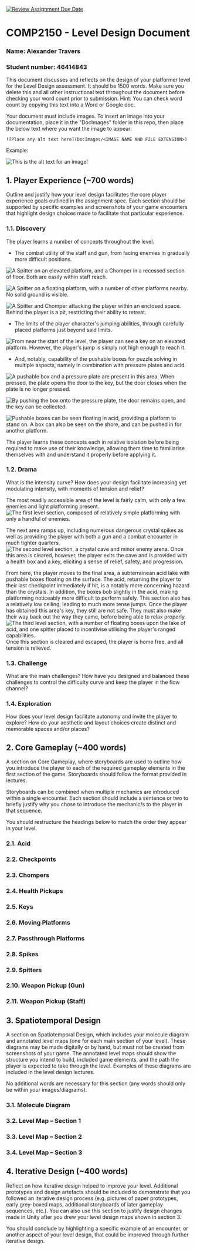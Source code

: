 [![Review Assignment Due Date](https://classroom.github.com/assets/deadline-readme-button-24ddc0f5d75046c5622901739e7c5dd533143b0c8e959d652212380cedb1ea36.svg)](https://classroom.github.com/a/YyUO0xtt)
# COMP2150  - Level Design Document
### Name: Alexander Travers
### Student number: 46414843

This document discusses and reflects on the design of your platformer level for the Level Design assessment. It should be 1500 words. Make sure you delete this and all other instructional text throughout the document before checking your word count prior to submission. Hint: You can check word count by copying this text into a Word or Google doc.

Your document must include images. To insert an image into your documentation, place it in the "DocImages" folder in this repo, then place the below text where you want the image to appear:

```
![Place any alt text here](DocImages/<IMAGE NAME AND FILE EXTENSION>)
```

Example:

![This is the alt text for an image!](DocImages/exampleimage.png)

## 1. Player Experience (~700 words)
Outline and justify how your level design facilitates the core player experience goals outlined in the assignment spec. Each section should be supported by specific examples and screenshots of your game encounters that highlight design choices made to facilitate that particular experience.

### 1.1. Discovery

The player learns a number of concepts throughout the level. 
- The combat utility of the staff and gun, from facing enemies in gradually more difficult positions. 

![A Spitter on an elevated platform, and a Chomper in a recessed section of floor. Both are easily within staff reach.](DocImages/Enemies1.png)

![A Spitter on a floating platform, with a number of other platforms nearby. No solid ground is visible.](DocImages/Enemies2.png)

![A Spitter and Chomper attacking the player within an enclosed space. Behind the player is a pit, restricting their ability to retreat.](DocImages/Enemies3.png)

- The limits of the player character's jumping abilities, through carefully placed platforms just beyond said limits. 

![From near the start of the level, the player can see a key on an elevated platform. However, the player's jump is simply not high enough to reach it.](DocImages/JumpLimits.png)

- And, notably, capability of the pushable boxes for puzzle solving in multiple aspects, namely in combination with pressure plates and acid.

![A pushable box and a pressure plate are present in this area. When pressed, the plate opens the door to the key, but the door closes when the plate is no longer pressed.](DocImages/BoxAndPressurePlate.png)

![By pushing the box onto the pressure plate, the door remains open, and the key can be collected.](DocImages/BoxOnPressurePlate.png)

![Pushable boxes can be seen floating in acid, providing a platform to stand on. A box can also be seen on the shore, and can be pushed in for another platform.](DocImages/BoxesInAcid.png)

The player learns these concepts each in relative isolation before being required to make use of their knowledge, allowing them time to familiarise themselves with and understand it properly before applying it.

### 1.2. Drama
What is the intensity curve? How does your design facilitate increasing yet modulating intensity, with moments of tension and relief? 

The most readily accessible area of the level is fairly calm, with only a few enemies and light platforming present. 
![The first level section, composed of relatively simple platforming with only a handful of enemies.](DocImages/LevelSection1.png)


The next area ramps up, including numerous dangerous crystal spikes as well as providing the player with both a gun and a combat encounter in much tighter quarters.
![The second level section, a crystal cave and minor enemy arena.](DocImages/LevelSection2.png)
Once this area is cleared, however, the player exits the cave and is provided with a health box and a key, eliciting a sense of relief, safety, and progression.


From here, the player moves to the final area, a subterrainean acid lake with pushable boxes floating on the surface. The acid, returning the player to their last checkpoint immediately if hit, is a notably more concerning hazard than the crystals. In addition, the boxes bob slightly in the acid, making platforming noticeably more difficult to perform safely. This section also has a relatively low ceiling, leading to much more tense jumps. Once the player has obtained this area's key, they still are not safe. They must also make their way back out the way they came, before being able to relax properly.
![The third level section, with a number of floating boxes upon the lake of acid, and one spitter placed to incentivise utilising the player's ranged capabilities.](DocImages/LevelSection3.png)
Once this section is cleared and escaped, the player is home free, and all tension is relieved.


### 1.3. Challenge
What are the main challenges? How have you designed and balanced these challenges to control the difficulty curve and keep the player in the flow channel?

### 1.4. Exploration
How does your level design facilitate autonomy and invite the player to explore? How do your aesthetic and layout choices create distinct and memorable spaces and/or places?

## 2. Core Gameplay (~400 words)
A section on Core Gameplay, where storyboards are used to outline how you introduce the player to each of the required gameplay elements in the first section of the game. Storyboards should follow the format provided in lectures.

Storyboards can be combined when multiple mechanics are introduced within a single encounter. Each section should include a sentence or two to briefly justify why you chose to introduce the mechanic/s to the player in that sequence.

You should restructure the headings below to match the order they appear in your level.

### 2.1. Acid

### 2.2. Checkpoints

### 2.3. Chompers

### 2.4. Health Pickups

### 2.5. Keys

### 2.6. Moving Platforms

### 2.7. Passthrough Platforms

### 2.8. Spikes

### 2.9. Spitters

### 2.10. Weapon Pickup (Gun)

### 2.11. Weapon Pickup (Staff)

## 3. Spatiotemporal Design
A section on Spatiotemporal Design, which includes your molecule diagram and annotated level maps (one for each main section of your level). These diagrams may be made digitally or by hand, but must not be created from screenshots of your game. The annotated level maps should show the structure you intend to build, included game elements, and the path the player is expected to take through the level. Examples of these diagrams are included in the level design lectures.

No additional words are necessary for this section (any words should only be within your images/diagrams).
 
### 3.1. Molecule Diagram

### 3.2. Level Map – Section 1

### 3.3.	Level Map – Section 2

### 3.4.	Level Map – Section 3

## 4. Iterative Design (~400 words)
Reflect on how iterative design helped to improve your level. Additional prototypes and design artefacts should be included to demonstrate that you followed an iterative design process (e.g. pictures of paper prototypes, early grey-boxed maps, additional storyboards of later gameplay sequences, etc.). You can also use this section to justify design changes made in Unity after you drew your level design maps shown in section 3. 

You should conclude by highlighting a specific example of an encounter, or another aspect of your level design, that could be improved through further iterative design.